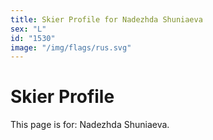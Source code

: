 ```yaml
---
title: Skier Profile for Nadezhda Shuniaeva
sex: "L"
id: "1530"
image: "/img/flags/rus.svg" 
---
```


# Skier Profile

This page is for: Nadezhda Shuniaeva.
    